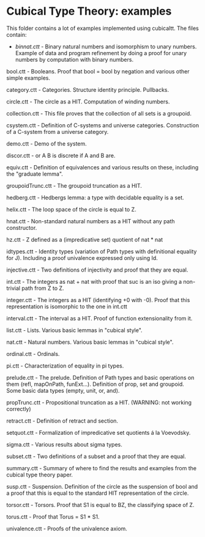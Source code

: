 Cubical Type Theory: examples
=============================

This folder contains a lot of examples implemented using
cubicaltt. The files contain:

* *binnat.ctt* - Binary natural numbers and isomorphism to unary
                 numbers. Example of data and program refinement by
                 doing a proof for unary numbers by computation with
                 binary numbers.

bool.ctt - Booleans. Proof that bool = bool by negation and various
           other simple examples.

category.ctt - Categories. Structure identity principle. Pullbacks.

circle.ctt - The circle as a HIT. Computation of winding numbers.

collection.ctt - This file proves that the collection of all
                 sets is a groupoid.

csystem.ctt - Definition of C-systems and universe
              categories. Construction of a C-system from a universe
              category.

demo.ctt - Demo of the system.

discor.ctt - or A B is discrete if A and B are.

equiv.ctt - Definition of equivalences and various results on these,
            including the "graduate lemma".

groupoidTrunc.ctt - The groupoid truncation as a HIT.

hedberg.ctt - Hedbergs lemma: a type with decidable equality is a set.

helix.ctt - The loop space of the circle is equal to Z.

hnat.ctt - Non-standard natural numbers as a HIT without any path
           constructor.

hz.ctt - Z defined as a (impredicative set) quotient of nat * nat
 
idtypes.ctt - Identity types (variation of Path types with
              definitional equality for J). Including a proof
              univalence expressed only using Id.

injective.ctt - Two definitions of injectivity and proof that they are
                equal.

int.ctt - The integers as nat + nat with proof that suc is an iso
          giving a non-trivial path from Z to Z.

integer.ctt - The integers as a HIT (identifying +0 with -0). Proof
              that this representation is isomorphic to the one in
              int.ctt

interval.ctt - The interval as a HIT. Proof of function extensionality
               from it.

list.ctt - Lists. Various basic lemmas in "cubical style".

nat.ctt - Natural numbers. Various basic lemmas in "cubical style".

ordinal.ctt - Ordinals.

pi.ctt - Characterization of equality in pi types.

prelude.ctt - The prelude. Definition of Path types and basic
              operations on them (refl, mapOnPath,
              funExt...). Definition of prop, set and groupoid. Some
              basic data types (empty, unit, or, and).

propTrunc.ctt - Propositional truncation as a HIT. (WARNING: not
                working correctly)

retract.ctt - Definition of retract and section.

setquot.ctt - Formalization of impredicative set quotients á la
              Voevodsky.

sigma.ctt - Various results about sigma types.

subset.ctt - Two definitions of a subset and a proof that they are
             equal.

summary.ctt - Summary of where to find the results and examples from
              the cubical type theory paper.

susp.ctt - Suspension. Definition of the circle as the suspension of
           bool and a proof that this is equal to the standard HIT
           representation of the circle.

torsor.ctt - Torsors. Proof that S1 is equal to BZ, the classifying
             space of Z.

torus.ctt - Proof that Torus = S1 * S1.

univalence.ctt - Proofs of the univalence axiom. 
